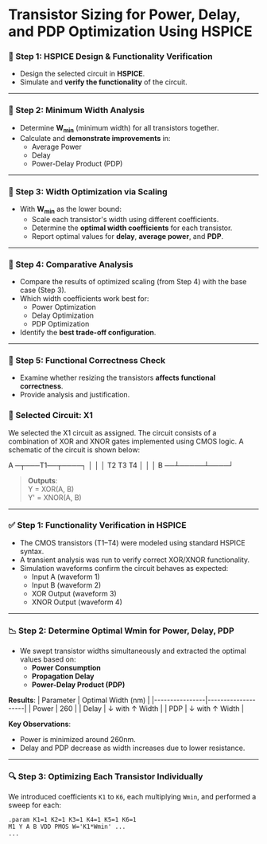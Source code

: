 # Transistor Sizing for Power, Delay, and PDP Optimization Using HSPICE

### 🔹 Step 1: HSPICE Design & Functionality Verification

- Design the selected circuit in **HSPICE**.
- Simulate and **verify the functionality** of the circuit.

---

### 🔹 Step 2: Minimum Width Analysis

- Determine **W<sub>min</sub>** (minimum width) for all transistors together.
- Calculate and **demonstrate improvements** in:
  - Average Power
  - Delay
  - Power-Delay Product (PDP)

---

### 🔹 Step 3: Width Optimization via Scaling

- With **W<sub>min</sub>** as the lower bound:
  - Scale each transistor's width using different coefficients.
  - Determine the **optimal width coefficients** for each transistor.
  - Report optimal values for **delay**, **average power**, and **PDP**.

---

### 🔹 Step 4: Comparative Analysis

- Compare the results of optimized scaling (from Step 4) with the base case (Step 3).
- Which width coefficients work best for:
  - Power Optimization
  - Delay Optimization
  - PDP Optimization
- Identify the **best trade-off configuration**.

---

### 🔹 Step 5: Functional Correctness Check

- Examine whether resizing the transistors **affects functional correctness**.
- Provide analysis and justification.

### 📘 Selected Circuit: X1

We selected the X1 circuit as assigned. The circuit consists of a combination of XOR and XNOR gates implemented using CMOS logic. A schematic of the circuit is shown below:

A ─┬───T1──┬────┐
   │       │    │
   T2     T3    T4
   │      │     │
B ──┴─────┴────┘

> **Outputs**:  
> Y = XOR(A, B)  
> Y' = XNOR(A, B)

---

### ✅ Step 1: Functionality Verification in HSPICE

- The CMOS transistors (T1–T4) were modeled using standard HSPICE syntax.
- A transient analysis was run to verify correct XOR/XNOR functionality.
- Simulation waveforms confirm the circuit behaves as expected:
  - Input A (waveform 1)
  - Input B (waveform 2)
  - XOR Output (waveform 3)
  - XNOR Output (waveform 4)

---

### 📉 Step 2: Determine Optimal Wmin for Power, Delay, PDP

- We swept transistor widths simultaneously and extracted the optimal values based on:
  - **Power Consumption**
  - **Propagation Delay**
  - **Power-Delay Product (PDP)**

**Results**:
| Parameter       | Optimal Width (nm) |
|----------------|--------------------|
| Power           | 260                |
| Delay           | ↓ with ↑ Width     |
| PDP             | ↓ with ↑ Width     |

**Key Observations**:
- Power is minimized around 260nm.
- Delay and PDP decrease as width increases due to lower resistance.

---

### 🔍 Step 3: Optimizing Each Transistor Individually

We introduced coefficients `K1` to `K6`, each multiplying `Wmin`, and performed a sweep for each:

```spice
.param K1=1 K2=1 K3=1 K4=1 K5=1 K6=1
M1 Y A B VDD PMOS W='K1*Wmin' ...
...
